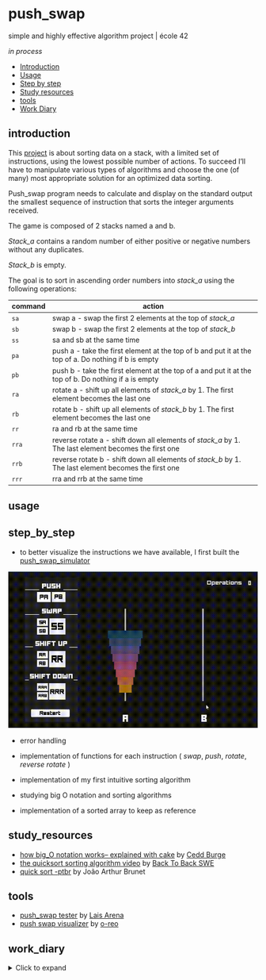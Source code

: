 # push_swap
 simple and highly effective algorithm project | école 42

*in process*

* [Introduction](#introduction)
* [Usage](#usage)
* [Step by step](#step_by_step)
* [Study resources](#study_resources)
* [tools](#tools)
* [Work Diary](#work_diary)

## introduction

This [project](./study_resources/en.subject.pdf) is about sorting data on a stack, with a limited set of instructions, using the lowest possible number of actions. To succeed I’ll have to manipulate various types of algorithms and choose the one (of many) most appropriate solution for an optimized data sorting.

Push_swap program needs to calculate and display on the standard output the smallest sequence of instruction that sorts the integer arguments received.

The game is composed of 2 stacks named a and b.

*Stack_a* contains a random number of either positive or negative numbers without any duplicates.

*Stack_b* is empty.

The goal is to sort in ascending order numbers into *stack_a* using the following operations:


command  | action |
---|------|
`sa` | swap a - swap the first 2 elements at the top of *stack_a*					|
`sb` | swap b - swap the first 2 elements at the top of *stack_b*	|
`ss` | sa and sb at the same time |
`pa` | push a - take the first element at the top of b and put it at the top of a. Do nothing if b is empty|
`pb` | push b - take the first element at the top of a and put it at the top of b. Do nothing if a is empty |
`ra` | rotate a - shift up all elements of *stack_a* by 1. The first element becomes the last one			|
`rb` | rotate b - shift up all elements of *stack_b* by 1. The first element becomes the last one 		|
`rr` | ra and rb at the same time			|
`rra` |  reverse rotate a - shift down all elements of *stack_a* by 1. The last element becomes the first one	|
`rrb` |  reverse rotate b - shift down all elements of *stack_b* by 1. The last element becomes the first one	|
`rrr` | rra and rrb at the same time		|


## usage

## step_by_step

* to better visualize the instructions we have available, I first built the [push_swap_simulator](https://phemsi-a.itch.io/push-swap)

![](./study_resources/simulator.gif)

* error handling

* implementation of functions for each instruction ( *swap*, *push*, *rotate*, *reverse rotate* )

* implementation of my first intuitive sorting algorithm

* studying big O notation and sorting algorithms

* implementation of a sorted array to keep as reference


## study_resources

* [how big_O notation works– explained with cake](https://www.freecodecamp.org/news/big-o-notation/) by [Cedd Burge](https://www.freecodecamp.org/news/author/cedd/)
* [the quicksort sorting algorithm video](https://www.youtube.com/watch?v=uXBnyYuwPe8) by [Back To Back SWE](https://www.youtube.com/channel/UCmJz2DV1a3yfgrR7GqRtUUA)
* [quick sort -ptbr](https://joaoarthurbm.github.io/eda/posts/quick-sort/) by João Arthur Brunet

## tools
* [push_swap tester](https://github.com/laisarena/push_swap_tester) by [Lais Arena](https://github.com/laisarena)
* [push swap visualizer](https://github.com/o-reo/push_swap_visualizer) by [o-reo](https://github.com/o-reo)

## work_diary

<details>
  <summary>Click to expand </summary>

* 22/05: After reading the pdf, I felt that it would be good to have a way of visualizing the set of possible instructions that I have, so I started to make a simulator prototype in Unity

* 23/05: simulator prototype finished 

* 24/05: I made a simple makefile to start, coded handling error functions (non-integer inputs, integer overflow and number duplicates) and initialized stack_a with linked lists.

* 25/05: I was having an issue with `0` passing as argument, so I changed the way I was checking if the args are all integers. Swap, push, rotate and reverse rotate are implemented. I chose to change my linked list to make them a doubly linked list, so I can keep track of the previous and the following numbers

* 26/05: Functions to check if stack_a are full and sorted are implemented and working properly

* 27/05: I added a function to check if a stack is reverse-sorted, and implemented a logic to sort the numbers:
  * check if stack_a is sorted and if stack_b is reverse-sorted, to decide what steps to take
  * between three numbers (first, second, and last) from stack_a, define which one is the smallest and send it to stack_b, placing it in the best of the three spots (first, second and last)
  * when stack_a is sorted and stack_b is reverse sorted, push numbers from b to a

* 28/05: While trying to find a bug, I discovered a problem with the swap function in the previous pointer management, and fixed it

* 29/05: The program is being able to sort any amount of numbers without any issues, but it is not optimized, therefore, bigger numbers (>100) are taking too many steps

* 30/05: In order to optimize the code, I studied sorting algorithms and started to code a function that makes an ordered array from the number list

* 31/05: I  organized my variables inside structs and implemented a quick sort function to order the array that will be used as reference. The rest of the day was spent trying to make this new sorting attempt, passing to stack_b the lower half of the list

* 01/06 - 02/06: hello ~~darkness~~ procrastination my old friend

* 03/06: Trying to get small chunks at a time, I started to debug the new messy code with small numbers, step by step, correcting some weird parts and optimizing it a bit. Tomorrow I need to debug a set of numbers that the code is unable to sort (`-44 -12 86 -85 -60`)

* 04/06: I felt that my logic was not going anywhere, so I erased my `lets_sort` function and spent the whole day figuring out another way to sort the numbers. Basically, I'm trying to split the first stack in half, send it to *stack_b* and bring it back already sorting it. By then, I will have a little amount sorted and a bigger amount not sorted, so I send half of the non-sorted part to *stack_b* and repeat the process over and over.

* 05/06: The new sorting logic continued to be implemented and some parts of the code were refactored. I changed many functions to make them recursive, it was a good and joyful exercise.

* 06/06: So, I decided to implement an index in my link list nodes, to better keep track of the numbers without always having to refeer to the ordered array. I implemented the first part of the algorithm, and it's successfully sorting medium-size stacks. 

* 07/06: The basics of the new sorting logic was implemented and is working! It's much better than the last one with 100 numbers, but still pretty inefficient with 500.

* 08/06: The new function to reduce the total amount of instructions by replacing matching neighbors ("ra" and "rb" or "rra" and "rrb" or "sa" or "sb") for their joined versions ("rr", "rrr", "ss") is implemented

* 09/06: Yesterday I added a function to decide what rotation to make (normal or reverse) and it made a huge difference in the efficience of the code, but it also introduce some more bugs that I'm trying to fix. Hours later, the bugs are fixed, the code is much more efficient and three quarters of the files are in the norme :)
